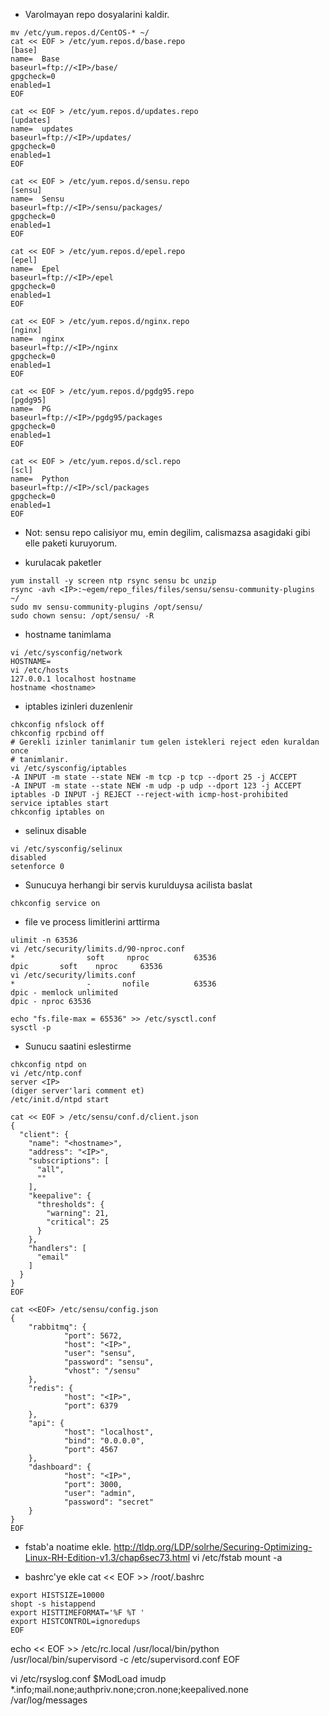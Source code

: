  * Varolmayan repo dosyalarini kaldir.
```
mv /etc/yum.repos.d/CentOS-* ~/ 
cat << EOF > /etc/yum.repos.d/base.repo
[base]
name=  Base
baseurl=ftp://<IP>/base/
gpgcheck=0
enabled=1
EOF

cat << EOF > /etc/yum.repos.d/updates.repo
[updates]
name=  updates
baseurl=ftp://<IP>/updates/
gpgcheck=0
enabled=1
EOF

cat << EOF > /etc/yum.repos.d/sensu.repo
[sensu]
name=  Sensu
baseurl=ftp://<IP>/sensu/packages/
gpgcheck=0
enabled=1
EOF

cat << EOF > /etc/yum.repos.d/epel.repo
[epel]
name=  Epel
baseurl=ftp://<IP>/epel
gpgcheck=0
enabled=1
EOF

cat << EOF > /etc/yum.repos.d/nginx.repo
[nginx]
name=  nginx
baseurl=ftp://<IP>/nginx
gpgcheck=0
enabled=1
EOF

cat << EOF > /etc/yum.repos.d/pgdg95.repo
[pgdg95]
name=  PG
baseurl=ftp://<IP>/pgdg95/packages
gpgcheck=0
enabled=1
EOF

cat << EOF > /etc/yum.repos.d/scl.repo
[scl]
name=  Python
baseurl=ftp://<IP>/scl/packages
gpgcheck=0
enabled=1
EOF

```
* Not: sensu repo calisiyor mu, emin degilim, calismazsa asagidaki gibi elle
  paketi kuruyorum.
  
* kurulacak paketler
```
yum install -y screen ntp rsync sensu bc unzip
rsync -avh <IP>:~egem/repo_files/files/sensu/sensu-community-plugins ~/
sudo mv sensu-community-plugins /opt/sensu/
sudo chown sensu: /opt/sensu/ -R
```

* hostname tanimlama
```
vi /etc/sysconfig/network
HOSTNAME=
vi /etc/hosts
127.0.0.1 localhost hostname
hostname <hostname>
```

* iptables izinleri duzenlenir
```
chkconfig nfslock off 
chkconfig rpcbind off 
# Gerekli izinler tanimlanir tum gelen istekleri reject eden kuraldan once
# tanimlanir.
vi /etc/sysconfig/iptables
-A INPUT -m state --state NEW -m tcp -p tcp --dport 25 -j ACCEPT
-A INPUT -m state --state NEW -m udp -p udp --dport 123 -j ACCEPT
iptables -D INPUT -j REJECT --reject-with icmp-host-prohibited
service iptables start
chkconfig iptables on
```

* selinux disable
```
vi /etc/sysconfig/selinux
disabled
setenforce 0
```

* Sunucuya herhangi bir servis kurulduysa acilista baslat
```
chkconfig service on
```

* file ve process limitlerini arttirma
```
ulimit -n 63536
vi /etc/security/limits.d/90-nproc.conf
*                soft     nproc          63536
dpic       soft    nproc     63536 
vi /etc/security/limits.conf
*                -       nofile          63536
dpic - memlock unlimited
dpic - nproc 63536

echo "fs.file-max = 65536" >> /etc/sysctl.conf
sysctl -p
```

* Sunucu saatini eslestirme
```
chkconfig ntpd on
vi /etc/ntp.conf
server <IP>
(diger server'lari comment et)
/etc/init.d/ntpd start
```


```
cat << EOF > /etc/sensu/conf.d/client.json
{
  "client": {
    "name": "<hostname>",
    "address": "<IP>",
    "subscriptions": [
      "all",
      ""
    ],
    "keepalive": {
      "thresholds": {
        "warning": 21,
        "critical": 25 
      }
    },
    "handlers": [
      "email"
    ]
  }
}
EOF

cat <<EOF> /etc/sensu/config.json
{
    "rabbitmq": {
            "port": 5672,
            "host": "<IP>",
            "user": "sensu",
            "password": "sensu",
            "vhost": "/sensu"
    },
    "redis": {
            "host": "<IP>",
            "port": 6379
    },
    "api": {
            "host": "localhost",
            "bind": "0.0.0.0",
            "port": 4567
    },
    "dashboard": {
            "host": "<IP>",
            "port": 3000,
            "user": "admin",
            "password": "secret"
    }
}
EOF
```

* fstab'a noatime ekle. 
http://tldp.org/LDP/solrhe/Securing-Optimizing-Linux-RH-Edition-v1.3/chap6sec73.html
vi /etc/fstab
mount -a

* bashrc'ye ekle
cat << EOF >> /root/.bashrc
```
export HISTSIZE=10000
shopt -s histappend
export HISTTIMEFORMAT='%F %T '
export HISTCONTROL=ignoredups
EOF
```

echo << EOF >> /etc/rc.local
/usr/local/bin/python /usr/local/bin/supervisord -c /etc/supervisord.conf
EOF

vi /etc/rsyslog.conf
$ModLoad imudp
*.info;mail.none;authpriv.none;cron.none;keepalived.none                /var/log/messages
